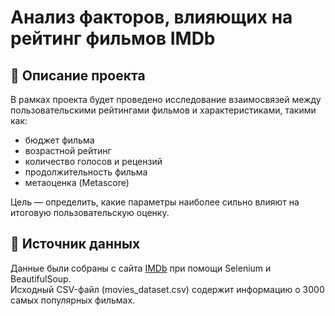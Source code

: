 # Анализ факторов, влияющих на рейтинг фильмов IMDb

## 📌 Описание проекта

В рамках проекта будет проведено исследование взаимосвязей между пользовательскими рейтингами фильмов и характеристиками, такими как:

- бюджет фильма
- возрастной рейтинг
- количество голосов и рецензий
- продолжительность фильма
- метаоценка (Metascore)

Цель — определить, какие параметры наиболее сильно влияют на итоговую пользовательскую оценку.

## 💾 Источник данных

Данные были собраны с сайта [IMDb](https://www.imdb.com/) при помощи Selenium и BeautifulSoup.  
Исходный CSV-файл (movies_dataset.csv) содержит информацию о 3000 самых популярных фильмах.
